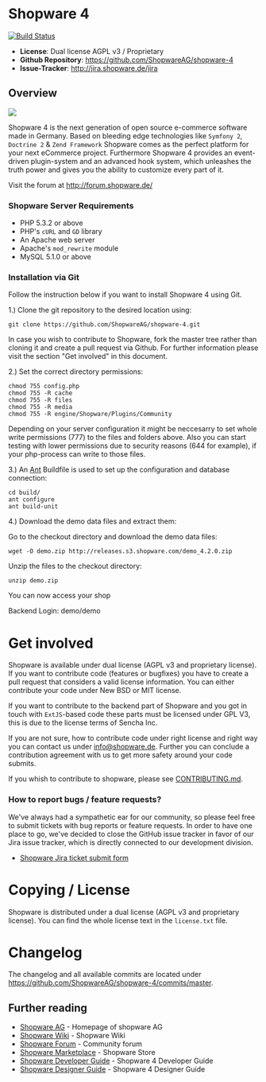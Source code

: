 # Shopware 4

[![Build Status](https://travis-ci.org/JSchwehn/shopware-4.svg?branch=master)](https://travis-ci.org/JSchwehn/shopware-4)

- **License**: Dual license AGPL v3 / Proprietary
- **Github Repository**: <https://github.com/ShopwareAG/shopware-4>
- **Issue-Tracker**: <http://jira.shopware.de/jira>

## Overview

![](http://www.shopware.de/templates/0/de/media/img/sw4_home/banner_home_top.png)

Shopware 4 is the next generation of open source e-commerce software made in Germany. Based on bleeding edge technologies like `Symfony 2`, `Doctrine 2` & `Zend Framework` Shopware comes as the perfect platform for your next eCommerce project.
Furthermore Shopware 4 provides an event-driven plugin-system and an advanced hook system, which unleashes the truth power and gives you the ability to customize every part of it.

Visit the forum at <http://forum.shopware.de/>

### Shopware Server Requirements

- PHP 5.3.2 or above
- PHP's `cURL` and `GD` library
- An Apache web server
- Apache's `mod_rewrite` module
- MySQL 5.1.0 or above

### Installation via Git

Follow the instruction below if you want to install Shopware 4 using Git.

1.) Clone the git repository to the desired location using:

    git clone https://github.com/ShopwareAG/shopware-4.git

In case you wish to contribute to Shopware, fork the master tree rather than cloning it and create a pull request via Github. For further information please visit the section "Get involved" in this document.

2.) Set the correct directory permissions:

    chmod 755 config.php
    chmod 755 -R cache
    chmod 755 -R files
    chmod 755 -R media
    chmod 755 -R engine/Shopware/Plugins/Community


Depending on your server configuration it might be neccesarry to set whole write permissions (777) to the files and folders above.
Also you can start testing with lower permissions due to security reasons (644 for example), if your php-process can write to
those files.

3.) An [Ant](http://ant.apache.org/) Buildfile is used to set up the configuration and database connection:

    cd build/
    ant configure
    ant build-unit

4.) Download the demo data files and extract them:

Go to the checkout directory and download the demo data files:

	wget -O demo.zip http://releases.s3.shopware.com/demo_4.2.0.zip

Unzip the files to the checkout directory:

	unzip demo.zip

You can now access your shop

Backend Login: demo/demo

# Get involved

Shopware is available under dual license (AGPL v3 and proprietary license). If you want to contribute code (features or bugfixes) you have to create a pull request that considers a valid license information. You can either contribute your code under New BSD or MIT license.

If you want to contribute to the backend part of Shopware and you got in touch with `ExtJS`-based code these parts must be licensed under GPL V3, this is due to the license terms of Sencha Inc.

If you are not sure, how to contribute code under right license and right way you can contact us under <info@shopware.de>. Further you can conclude a contribution agreement with us to get more safety around your code submits.

If you whish to contribute to shopware, please see [CONTRIBUTING.md](CONTRIBUTING.md).


### How to report bugs / feature requests?

We've always had a sympathetic ear for our community, so please feel free to submit tickets with bug reports or feature requests. In order to have one place to go, we've decided to close the GitHub issue tracker in favor of our Jira issue tracker, which is directly connected to our development division.

* [Shopware Jira ticket submit form](http://jira.shopware.de/jira)

# Copying / License

Shopware is distributed under a dual license (AGPL v3 and proprietary license). You can find the whole license text in the `license.txt` file.

# Changelog

The changelog and all available commits are located under <https://github.com/ShopwareAG/shopware-4/commits/master>.

## Further reading

* [Shopware AG](http://www.shopware.de) - Homepage of shopware AG
* [Shopware Wiki](http://wiki.shopware.de) - Shopware Wiki
* [Shopware Forum](http://forum.shopware.de) - Community forum
* [Shopware Marketplace](http://store.shopware.de) - Shopware Store
* [Shopware Developer Guide](http://wiki.shopware.de/Developers-Guide_cat_796.html) - Shopware 4 Developer Guide
* [Shopware Designer Guide](http://wiki.shopware.de/Designers-Guide_cat_486.html) - Shopware 4 Designer Guide
